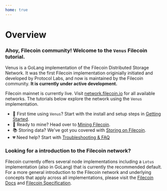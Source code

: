 ```yaml
---
home: true
---
```


# Overview

### Ahoy, Filecoin community! Welcome to the `Venus` Filecoin tutorial.

Venus is a GoLang implementation of the Filecoin Distributed Storage Network. It was the first Filecoin implementation originially initiated and developed by Protocol Labs, and now is maintained by the Filecoin community. **It is currently under active development.**

Filecoin mainnet is currently live. Visit [network.filecoin.io](https://network.filecoin.io) for all available networks. The tutorials below explore the network using the `Venus` implementation.

* 🍄 First time using `Venus`? Start with the install and setup steps in [Getting Started](Getting-Started).
* 🤖 Ready to mine? Head over to [Mining Filecoin](Mining-Filecoin).
* 📚 Storing data? We've got you covered with [Storing on Filecoin](Storing-on-Filecoin).
* 💔 Need help? Start with [Troubleshooting & FAQ](Troubleshooting-&-FAQ)

### Looking for a introduction to the Filecoin network?

Filecoin currently offers several node implementations including a `Lotus` implementation (also in GoLang) that is currently the recommended default. For a more general introduction to the Filecoin network and underlying concepts that apply across all implementations, please visit the [Filecoin Docs](https://docs.filecoin.io) and [Filecoin Specification](https://spec.filecoin.io). 
